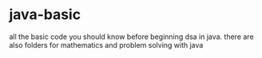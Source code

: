# java-basic
all the basic code you should know before beginning dsa in java.
there are also folders for mathematics and problem solving with java
